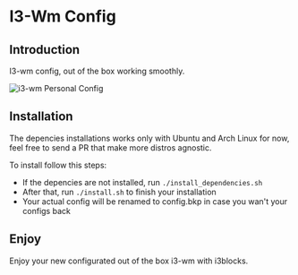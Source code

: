 # I3-Wm Config

## Introduction
I3-wm config, out of the box working smoothly.

![i3-wm Personal Config](https://i.imgur.com/U3GbOUH.png)

## Installation

The depencies installations works only with Ubuntu and Arch Linux for now, feel free to send a PR that make more distros agnostic. 

To install follow this steps:

- If the depencies are not installed, run `./install_dependencies.sh`
- After that, run `./install.sh` to finish your installation
- Your actual config will be renamed to config.bkp in case you wan't your configs back

## Enjoy

Enjoy your new configurated out of the box i3-wm with i3blocks.
